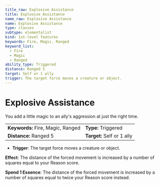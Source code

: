 ```yaml
---
title_raw: Explosive Assistance
title: Explosive Assistance
name_raw: Explosive Assistance
name: Explosive Assistance
type: classes
subtype: elementalist
kind: 1st-level features
keywords: Fire, Magic, Ranged
keyword_list:
  - Fire
  - Magic
  - Ranged
ability_type: Triggered
distance: Ranged 5
target: Self or 1 ally
trigger: The target force moves a creature or object.
---
```


# Explosive Assistance

You add a little magic to an ally's aggression at just the right time.

|                                   |                            |
| :-------------------------------- | :------------------------- |
| **Keywords:** Fire, Magic, Ranged | **Type:** Triggered        |
| **Distance:** Ranged 5            | **Target:** Self or 1 ally |

- **Trigger**: The target force moves a creature or object.

**Effect**: The distance of the forced movement is increased by a number of squares equal to your Reason score.

**Spend 1 Essence**: The distance of the forced movement is increased by a number of squares equal to twice your Reason score instead.
